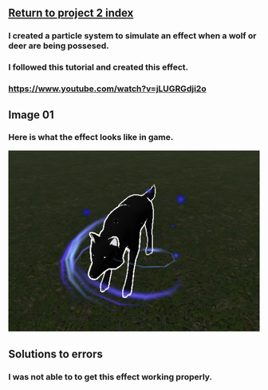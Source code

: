 ## <a href="project2">Return to project 2 index</a>

### I created a particle system to simulate an effect when a wolf or deer are being possesed.
### I followed this tutorial and created this effect.
### <a href="https://www.youtube.com/watch?v=jLUGRGdji2o">https://www.youtube.com/watch?v=jLUGRGdji2o</a>


## Image 01

### Here is what the effect looks like in game.
<img src="images/pos-eff.png" alt="">



## Solutions to errors

### I was not able to to get this effect working properly.
